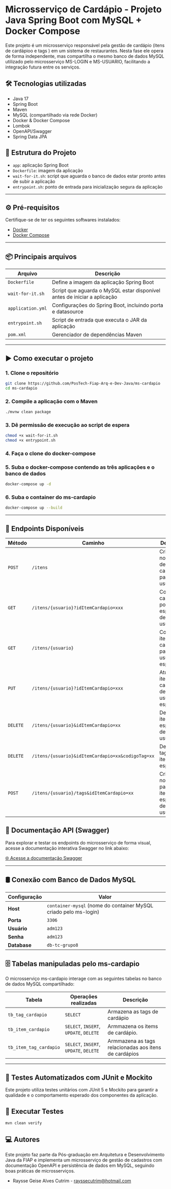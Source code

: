 # Microsserviço de Cardápio - Projeto Java Spring Boot com MySQL + Docker Compose

Este projeto é um microsserviço responsável pela gestão de cardápio (itens de cardápioo e tags ) em um sistema de restaurantes. Nesta fase ele opera de forma independente, mas compartilha o mesmo banco de dados MySQL utilizado pelo microsserviço MS-LOGIN e MS-USUARIO, facilitando a integração futura entre os serviços.

## 🛠 Tecnologias utilizadas

- Java 17
- Spring Boot
- Maven
- MySQL (compartilhado via rede Docker)
- Docker & Docker Compose
- Lombok
- OpenAPI/Swagger
- Spring Data JPA

## 📁 Estrutura do Projeto

- `app`: aplicação Spring Boot
- `Dockerfile`: imagem da aplicação
- `wait-for-it.sh`: script que aguarda o banco de dados estar pronto antes de subir a aplicação
- `entrypoint.sh`: ponto de entrada para inicialização segura da aplicação

---

## ⚙️ Pré-requisitos

Certifique-se de ter os seguintes softwares instalados:


- [Docker](https://www.docker.com/)
- [Docker Compose](https://docs.docker.com/compose/)

---

## 📦 Principais arquivos

| Arquivo              | Descrição                                                                |
|----------------------|--------------------------------------------------------------------------|
| `Dockerfile`         | Define a imagem da aplicação Spring Boot                                 |
| `wait-for-it.sh`     | Script que aguarda o MySQL estar disponível antes de iniciar a aplicação |
| `application.yml`    | Configurações do Spring Boot, incluindo porta e datasource               |
| `entrypoint.sh`      | Script de entrada que executa o JAR da aplicação                         |
| `pom.xml`            | Gerenciador de dependências Maven                                        |

---

## ▶️ Como executar o projeto

### 1. Clone o repositório

```bash
git clone https://github.com/PosTech-Fiap-Arq-e-Dev-Java/ms-cardapio
cd ms-cardapio

```
### 2. Compile a aplicação com o Maven

```bash
./mvnw clean package

```
### 3. Dê permissão de execução ao script de espera

```bash
chmod +x wait-for-it.sh
chmod +x entrypoint.sh

```
### 4. Faça o clone do docker-compose 

### 5. Suba o docker-compose contendo as três aplicações e o banco de dados 

```bash
docker-compose up -d

````

### 6. Suba o container do ms-cardapio

```bash
docker-compose up --build
```

---

## 🔗 Endpoints Disponíveis

| Método   | Caminho                                           | Descrição                                               |
|----------|---------------------------------------------------|---------------------------------------------------------|
| `POST`   | `/itens`                                          | Criar um novo item de cardápio para um usuário          |
| `GET`    | `/itens/{usuario}?idItemCardapio=xxx`             | Consultar cardadápio por item específico de um usuário  |
| `GET`    | `/itens/{usuario}`                                | Consultar itens de cardápio para usuário específico     |
| `PUT`    | `/itens/{usuario}?idItemCardapio=xxx`             | Atualizar itens de cardapio de um usuário específico    |
| `DELETE` | `/itens/{usuario}&idItemCardapio=xx`              | Deletar item específico de um usuário                   |
| `DELETE` | `/itens/{usuario}&idItemCardapio=xx&codigoTag=xx` | Deletar tags de um item especícifo                      |
| `POST`   | `/itens/{usuario}/tags&idItemCardapio=xx`         | Cria uma nova tag para um item específico de um usuário |


## 🚀 Documentação API (Swagger)

Para explorar e testar os endpoints do microsserviço de forma visual, acesse a documentação interativa Swagger no link abaixo:

[🌐 Acesse a documentação Swagger](http://localhost:9909/ms-cardapio/swagger-ui/index.html)


---

## 🛢️ Conexão com Banco de Dados MySQL


| Configuração | Valor                                                            |
|--------------|------------------------------------------------------------------|
| **Host**     | `container-mysql` (nome do container MySQL criado pelo ms-login) |
| **Porta**    | `3306`                                                           |
| **Usuário**  | `adm123`                                                         |
| **Senha**    | `adm123`                                                         |
| **Database** | `db-tc-grupo8`                                                   |


## 🗄️ Tabelas manipuladas pelo ms-cardapio
O microsserviço ms-cardapio interage com as seguintes tabelas no banco de dados MySQL compartilhado:

| Tabela                 | Operações realizadas                   | Descrição                                             |
|------------------------|----------------------------------------|-------------------------------------------------------|
| `tb_tag_cardapio`      | `SELECT`                               | Armazena as tags de cardápio                          |
| `tb_item_cardapio`     | `SELECT`, `INSERT`, `UPDATE`, `DELETE` | Armmazena os items de cardápio.                       |
| `tb_item_tag_cardapio` | `SELECT`, `INSERT`, `UPDATE`, `DELETE` | Armmazena as tags relacionadas aos itens de cardápios |

---

## 🧪 Testes Automatizados com JUnit e Mockito

Este projeto utiliza testes unitários com JUnit 5 e Mockito para garantir a qualidade e o comportamento esperado dos componentes da aplicação.

## 🔗 Executar Testes


```bash
mvn clean verify

```

## ‍💻 Autores

Este projeto faz parte da Pós-graduação em Arquitetura e Desenvolvimento Java da FIAP e implementa um microsserviço de gestão de cadastros com documentação OpenAPI e persistência de dados em MySQL, seguindo boas práticas de microsserviços.

- Raysse Geise Alves Cutrim - rayssecutrim@hotmail.com

